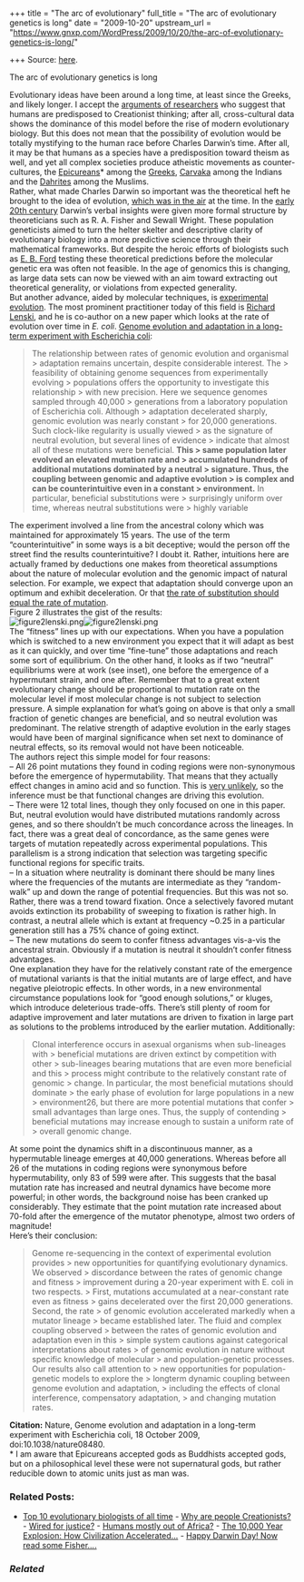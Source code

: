 +++
title = "The arc of evolutionary"
full_title = "The arc of evolutionary genetics is long"
date = "2009-10-20"
upstream_url = "https://www.gnxp.com/WordPress/2009/10/20/the-arc-of-evolutionary-genetics-is-long/"

+++
Source: [here](https://www.gnxp.com/WordPress/2009/10/20/the-arc-of-evolutionary-genetics-is-long/).

The arc of evolutionary genetics is long

Evolutionary ideas have been around a long time, at least since the Greeks, and likely longer. I accept the [arguments of researchers](http://www.theatlantic.com/doc/200511u/paul-bloom) who suggest that humans are predisposed to Creationist thinking; after all, cross-cultural data shows the dominance of this model before the rise of modern evolutionary biology. But this does not mean that the possibility of evolution would be totally mystifying to the human race before Charles Darwin’s time. After all, it may be that humans as a species have a predisposition toward theism as well, and yet all complex societies produce atheistic movements as counter-cultures, the [Epicureans](https://en.wikipedia.org/wiki/Epicureanism)\* among the [Greeks](https://en.wikipedia.org/wiki/History_of_evolutionary_thought#Greeks), [Carvaka](https://en.wikipedia.org/wiki/Carvaka) among the Indians and the [Dahrites](https://books.google.com/books?id=PtY5LBMhR1EC&pg=PA80&lpg=PA80&dq=dahrites&source=bl&ots=FXJgRey3rs&sig=NPPkHeRlanfCQ6R5LhwCqT96VcQ&hl=en&ei=Vn_dSs-jDpOgsgO1oPzjDw&sa=X&oi=book_result&ct=result&resnum=1&ved=0CAgQ6AEwAA#v=onepage&q=&f=false) among the Muslims.  
Rather, what made Charles Darwin so important was the theoretical heft he brought to the idea of evolution, [which was in the air](https://en.wikipedia.org/wiki/Vestiges_of_the_Natural_History_of_Creation) at the time. In the [early 20th century](https://www.amazon.com/exec/obidos/ASIN/0226684644/geneexpressio-20/) Darwin’s verbal insights were given more formal structure by theoreticians such as R. A. Fisher and Sewall Wright. These population geneticists aimed to turn the helter skelter and descriptive clarity of evolutionary biology into a more predictive science through their mathematical frameworks. But despite the heroic efforts of biologists such as [E. B. Ford](https://en.wikipedia.org/wiki/E._B._Ford) testing these theoretical predictions before the molecular genetic era was often not feasible. In the age of genomics this is changing, as large data sets can now be viewed with an aim toward extracting out theoretical generality, or violations from expected generality.  
But another advance, aided by molecular techniques, is [experimental evolution](https://en.wikipedia.org/wiki/Experimental_evolution). The most prominent practitioner today of this field is [Richard Lenski](https://en.wikipedia.org/wiki/Richard_Lenski), and he is co-author on a new paper which looks at the rate of evolution over time in *E. coli*. [Genome evolution and adaptation in a long-term experiment with Escherichia coli](http://www.nature.com/nature/journal/vaop/ncurrent/abs/nature08480.html):

> The relationship between rates of genomic evolution and organismal > adaptation remains uncertain, despite considerable interest. The > feasibility of obtaining genome sequences from experimentally evolving > populations offers the opportunity to investigate this relationship > with new precision. Here we sequence genomes sampled through 40,000 > generations from a laboratory population of Escherichia coli. Although > adaptation decelerated sharply, genomic evolution was nearly constant > for 20,000 generations. Such clock-like regularity is usually viewed > as the signature of neutral evolution, but several lines of evidence > indicate that almost all of these mutations were beneficial. **This > same population later evolved an elevated mutation rate and > accumulated hundreds of additional mutations dominated by a neutral > signature. Thus, the coupling between genomic and adaptive evolution > is complex and can be counterintuitive even in a constant > environment.** In particular, beneficial substitutions were > surprisingly uniform over time, whereas neutral substitutions were > highly variable

The experiment involved a line from the ancestral colony which was maintained for approximately 15 years. The use of the term “counterintuitive” in some ways is a bit deceptive; would the person off the street find the results counterintuitive? I doubt it. Rather, intuitions here are actually framed by deductions one makes from theoretical assumptions about the nature of molecular evolution and the genomic impact of natural selection. For example, we expect that adaptation should converge upon an optimum and exhibit deceleration. Or that [the rate of substitution should equal the rate of mutation](https://en.wikipedia.org/wiki/Neutral_theory_of_molecular_evolution).  
Figure 2 illustrates the gist of the results:  
![figure2lenski.png](https://i0.wp.com/blogs.discovermagazine.com/gnxp/files/figure2lenski.png?resize=500%2C564)![figure2lenski.png](https://i0.wp.com/blogs.discovermagazine.com/gnxp/files/figure2lenski.png?resize=500%2C564)  
The “fitness” lines up with our expectations. When you have a population which is switched to a new environment you expect that it will adapt as best as it can quickly, and over time “fine-tune” those adaptations and reach some sort of equilibrium. On the other hand, it looks as if two “neutral” equilibriums were at work (see inset), one before the emergence of a hypermutant strain, and one after. Remember that to a great extent evolutionary change should be proportional to mutation rate on the molecular level if most molecular change is not subject to selection pressure. A simple explanation for what’s going on above is that only a small fraction of genetic changes are beneficial, and so neutral evolution was predominant. The relative strength of adaptive evolution in the early stages would have been of marginal significance when set next to dominance of neutral effects, so its removal would not have been noticeable.  
The authors reject this simple model for four reasons:  
– All 26 point mutations they found in coding regions were non-synonymous before the emergence of hypermutability. That means that they actually effect changes in amino acid and so function. This is [very unlikely](https://en.wikipedia.org/wiki/Genetic_code#RNA_codon_table), so the inference must be that functional changes are driving this evolution.  
– There were 12 total lines, though they only focused on one in this paper. But, neutral evolution would have distributed mutations randomly across genes, and so there shouldn’t be much concordance across the lineages. In fact, there was a great deal of concordance, as the same genes were targets of mutation repeatedly across experimental populations. This parallelism is a strong indication that selection was targeting specific functional regions for specific traits.  
– In a situation where neutrality is dominant there should be many lines where the frequencies of the mutants are intermediate as they “random-walk” up and down the range of potential frequencies. But this was not so. Rather, there was a trend toward fixation. Once a selectively favored mutant avoids extinction its probability of sweeping to fixation is rather high. In contrast, a neutral allele which is extant at frequency \~0.25 in a particular generation still has a 75% chance of going extinct.  
– The new mutations do seem to confer fitness advantages vis-a-vis the ancestral strain. Obviously if a mutation is neutral it shouldn’t confer fitness advantages.  
One explanation they have for the relatively constant rate of the emergence of mutational variants is that the initial mutants are of large effect, and have negative pleiotropic effects. In other words, in a new environmental circumstance populations look for “good enough solutions,” or kluges, which introduce deleterious trade-offs. There’s still plenty of room for adaptive improvement and later mutations are driven to fixation in large part as solutions to the problems introduced by the earlier mutation. Additionally:

> Clonal interference occurs in asexual organisms when sub-lineages with > beneficial mutations are driven extinct by competition with other > sub-lineages bearing mutations that are even more beneficial and this > process might contribute to the relatively constant rate of genomic > change. In particular, the most beneficial mutations should dominate > the early phase of evolution for large populations in a new > environment26, but there are more potential mutations that confer > small advantages than large ones. Thus, the supply of contending > beneficial mutations may increase enough to sustain a uniform rate of > overall genomic change.

At some point the dynamics shift in a discontinuous manner, as a hypermutable lineage emerges at 40,000 generations. Whereas before all 26 of the mutations in coding regions were synonymous before hypermutability, only 83 of 599 were after. This suggests that the basal mutation rate has increased and neutral dynamics have become more powerful; in other words, the background noise has been cranked up considerably. They estimate that the point mutation rate increased about 70-fold after the emergence of the mutator phenotype, almost two orders of magnitude!  
Here’s their conclusion:

> Genome re-sequencing in the context of experimental evolution provides > new opportunities for quantifying evolutionary dynamics. We observed > discordance between the rates of genomic change and fitness > improvement during a 20-year experiment with E. coli in two respects. > First, mutations accumulated at a near-constant rate even as fitness > gains decelerated over the first 20,000 generations. Second, the rate > of genomic evolution accelerated markedly when a mutator lineage > became established later. The fluid and complex coupling observed > between the rates of genomic evolution and adaptation even in this > simple system cautions against categorical interpretations about rates > of genomic evolution in nature without specific knowledge of molecular > and population-genetic processes. Our results also call attention to > new opportunities for population-genetic models to explore the > longterm dynamic coupling between genome evolution and adaptation, > including the effects of clonal interference, compensatory adaptation, > and changing mutation rates.

**Citation:** Nature, Genome evolution and adaptation in a long-term experiment with Escherichia coli, 18 October 2009, doi:10.1038/nature08480.  
\* I am aware that Epicureans accepted gods as Buddhists accepted gods, but on a philosophical level these were not supernatural gods, but rather reducible down to atomic units just as man was.

### Related Posts:

- [Top 10 evolutionary biologists of all
  time](https://www.gnxp.com/WordPress/2006/05/18/top-10-evolutionary-biologists-of-all-time/) - [Why are people
  Creationists?](https://www.gnxp.com/WordPress/2006/09/12/why-are-people-creationists/) - [Wired for
  justice?](https://www.gnxp.com/WordPress/2009/12/17/wired-for-justice/) - [Humans mostly out of
  Africa?](https://www.gnxp.com/WordPress/2008/03/06/humans-mostly-out-of-africa/) - [The 10,000 Year Explosion: How Civilization
  Accelerated…](https://www.gnxp.com/WordPress/2009/01/26/the-10000-year-explosion-how-civilization-accelerated-human-evolution/) - [Happy Darwin Day! Now read some
  Fisher....](https://www.gnxp.com/WordPress/2016/02/12/happy-darwin-day-now-read-some-fisher/)

### *Related*

[](https://www.addtoany.com/add_to/facebook?linkurl=https%3A%2F%2Fwww.gnxp.com%2FWordPress%2F2009%2F10%2F20%2Fthe-arc-of-evolutionary-genetics-is-long%2F&linkname=The%20arc%20of%20evolutionary%20genetics%20is%20long "Facebook")[](https://www.addtoany.com/add_to/twitter?linkurl=https%3A%2F%2Fwww.gnxp.com%2FWordPress%2F2009%2F10%2F20%2Fthe-arc-of-evolutionary-genetics-is-long%2F&linkname=The%20arc%20of%20evolutionary%20genetics%20is%20long "Twitter")[](https://www.addtoany.com/add_to/email?linkurl=https%3A%2F%2Fwww.gnxp.com%2FWordPress%2F2009%2F10%2F20%2Fthe-arc-of-evolutionary-genetics-is-long%2F&linkname=The%20arc%20of%20evolutionary%20genetics%20is%20long "Email")[](https://www.addtoany.com/share)
